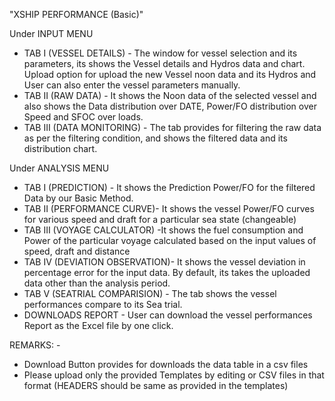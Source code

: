"XSHIP PERFORMANCE (Basic)"

Under INPUT MENU

* TAB I (VESSEL DETAILS) - The window for vessel selection and its parameters, its shows the Vessel details and Hydros data and chart. Upload option for upload the new Vessel noon data and its Hydros and User can also enter the vessel parameters manually.
* TAB II (RAW DATA) - It shows the Noon data of the selected vessel and also shows the Data distribution over DATE, Power/FO distribution over Speed and SFOC over loads.
* TAB III (DATA MONITORING) - The tab provides for filtering the raw data as per the filtering condition, and shows the filtered data and its distribution chart.


Under ANALYSIS MENU 
* TAB I (PREDICTION) - It shows the Prediction Power/FO for the filtered Data by our Basic Method.
* TAB II (PERFORMANCE CURVE)- It shows the vessel Power/FO curves for various speed and draft for a particular sea state (changeable)
* TAB III (VOYAGE CALCULATOR) -It shows the fuel consumption and Power of the particular voyage calculated based on the input values of speed, draft and distance	
* TAB IV (DEVIATION OBSERVATION)-  It shows the vessel deviation in percentage error for the input data. By default, its takes the uploaded data other than the analysis period.
* TAB V (SEATRIAL COMPARISION) - The tab shows the vessel performances compare to its Sea trial.
* DOWNLOADS REPORT -  User can download the vessel performances Report as the Excel file by one click.

REMARKS: -
  *    Download Button provides for downloads the data table in a csv files 
*   Please upload only the provided Templates by editing or CSV files in that format (HEADERS should be same as provided in the templates)

